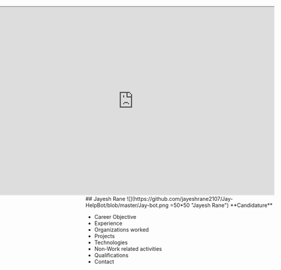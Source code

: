 <iframe width="750" height="500" align="right" allow="microphone;" src="https://console.dialogflow.com/api-client/demo/embedded/Jay-HelpBot"></iframe>
## Jayesh Rane
![](https://github.com/jayeshrane2107/Jay-HelpBot/blob/master/Jay-bot.png =50*50 "Jayesh Rane")
**Candidature**
  
* Career Objective  
* Experience  
* Organizations worked  
* Projects  
* Technologies  
* Non-Work related activities  
* Qualifications  
* Contact  
